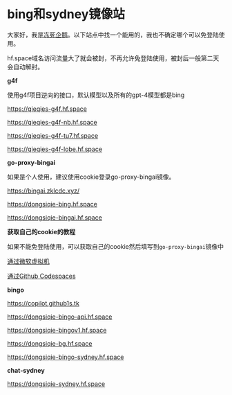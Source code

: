 # bing和sydney镜像站

大家好，我是[冻死企鹅](https://space.bilibili.com/23375741)。以下站点中找一个能用的，我也不确定哪个可以免登陆使用。

hf.space域名访问流量大了就会被封，不再允许免登陆使用，被封后一般第二天会自动解封。

**g4f**

使用g4f项目逆向的接口，默认模型以及所有的gpt-4模型都是bing

https://qieqies-g4f.hf.space

https://qieqies-g4f-nb.hf.space

https://qieqies-g4f-tu7.hf.space

https://qieqies-g4f-lobe.hf.space

**go-proxy-bingai**

如果是个人使用，建议使用cookie登录go-proxy-bingai镜像。

https://bingai.zklcdc.xyz/

https://dongsiqie-bing.hf.space

https://dongsiqie-bingai.hf.space

**获取自己的cookie的教程**

如果不能免登陆使用，可以获取自己的cookie然后填写到`go-proxy-bingai`镜像中

[通过微软虚拟机](wiki/bingcookie1.html)

[通过Github Codespaces](wiki/bingcookie2.html)

**bingo**

https://copilot.github1s.tk

https://dongsiqie-bingo-api.hf.space

https://dongsiqie-bingov1.hf.space

https://dongsiqie-bg.hf.space

https://dongsiqie-bingo-sydney.hf.space

**chat-sydney**

https://dongsiqie-sydney.hf.space




